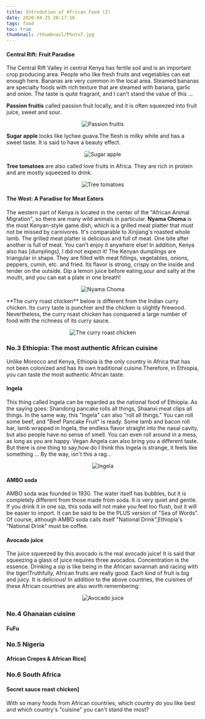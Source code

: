 ```yaml
---
title: Introdution of African Food (2)
date: 2020-04-25 20:17:16
tags: food
toc: true
thumbnail: /thumbnail/Photo7.jpg
---
```


#### Central Rift: Fruit Paradise
The Central Rift Valley in central Kenya has fertile soil and is an important crop producing area. People who  like fresh fruits and vegetables can eat enough here. Bananas are very common in the local area. Steamed bananas are specialty foods with rich texture that are steamed with banana, garlic and onion. The taste is quite fragrant, and I can't stand the value of this ...

**Passion fruitis** called passion fruit locally, and it is often squeezed into fruit juice, sweet and sour.

<div align = center>

![ Passion fruitis](photo1.jpg)

</div>

**Sugar apple** looks like lychee guava.The flesh is milky white and has a sweet taste. It is said to have a beauty effect.

<div align = center>

![Sugar apple](photo2.jpg)

</div>

**Tree tomatoes** are also called love fruits in Africa. They are rich in protein and are mostly squeezed to drink.

<div align = center>

![Tree tomatoes](photo3.jpg)

</div>

#### The West: A Paradise for Meat Eaters
The western part of Kenya is located in the center of the "African Animal Migration", so there are many wild animals in particular.
**Nyama Choma**  is the most Kenyan-style game dish, which is a grilled meat platter that must not be missed by carnivores. It's comparable to Xinjiang's roasted whole lamb. The grilled meat platter is delicious and full of meat. One bite after another is full of meat. You can't enjoy it anywhere else!
In addition, Kenya also has [dumplings], I did not expect it! The Kenyan dumplings are triangular in shape. They are filled with meat fillings, vegetables, onions, peppers, cumin, etc. and fried. Its flavor is strong, crispy on the inside and tender on the outside. Dip a lemon juice before eating,sour and salty at the mouth, and you can eat a plate in one breath!
<div align = center>

![Nyama Choma](photo4.jpg)

</div>
**The curry roast chicken** below is different from the Indian curry chicken. Its curry taste is punchier and the chicken is slightly firewood. Nevertheless, the curry roast chicken has conquered a large number of food with the richness of its curry sauce.

<div align = center>

![The curry roast chicken](photo5.jpg)

</div>

### No.3 Ethiopia: The most authentic African cuisine
Unlike Morocco and Kenya, Ethiopia is the only country in Africa that has not been colonized and has its own traditional cuisine.Therefore, in Ethiopia, you can taste the most authentic African taste.
#### Ingela
This thing called Ingela can be regarded as the national food of Ethiopia. As the saying goes: Shandong pancake rolls all things, Shaanxi meat clips all things. In the same way, this "Ingela" can also "roll all things." You can roll some beef, and "Beef Pancake Fruit" is ready.
Some lamb and bacon roll bar, lamb wrapped in Ingela, the endless flavor straight into the nasal cavity, but also people have no sense of smell. You can even roll around in a mess, as long as you are happy. Vegan Angela can also bring you a different taste. But there is one thing to say,how do I think this Ingela is strange, it feels like something ... By the way, isn't this a rag...
<div align = center>

![Ingela](photo6.jpg)

</div>

#### AMBO soda
 AMBO soda was founded in 1930. The water itself has bubbles, but it is completely different from those made from soda. It is very quiet and gentle. If you drink it in one sip, this soda will not make you feel too flush, but it will be easier to import. It can be said to be the PLUS version of "Sea of  Words". Of course, although AMBO soda calls itself "National Drink”,Ethiopia's "National Drink" must be coffee.
#### Avocado juice
The juice squeezed by this avocado is the real avocado juice! It is said that squeezing a
glass of juice requires three avocados. Concentration is the essence. Drinking a sip is like
being in the African savannah and racing with the tiger!Truthfully, African fruits are really good. Each kind of fruit is big and juicy. It is delicious! In addition to the above countries, the cuisines of these African countries are also worth remembering:
<div align = center>

![Avocado juice](photo7.jpg)

</div>

### No.4 Ghanaian cuisine
#### FuFu
### No.5 Nigeria
#### African Crepes & African Rice]
### No.6 South Africa
#### Secret sauce roast chicken]
With so many foods from African countries, which country do you like best and which
country's "cuisine" you can't stand the most?